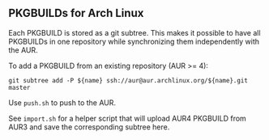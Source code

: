 ## PKGBUILDs for Arch Linux

Each PKGBUILD is stored as a git subtree. This makes it possible to have all
PKGBUILDs in one repository while synchronizing them independently with the AUR.

To add a PKGBUILD from an existing repository (AUR >= 4):

	git subtree add -P ${name} ssh://aur@aur.archlinux.org/${name}.git master

Use `push.sh` to push to the AUR.

See `import.sh` for a helper script that will upload AUR4 PKGBUILD from AUR3 and
save the corresponding subtree here.
